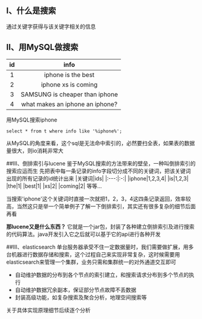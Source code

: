 ## Ⅰ、什么是搜索
通过关键字获得与该关键字相关的信息

## Ⅱ、用MySQL做搜索
|id | info |
|:-:|:----:|
|1 |iphone is the best|
|2|iphone xs is coming|
|3|SAMSUNG is cheaper than iphone|
|4|what makes an iphone an iphone?|

用MySQL搜索iphone
```
select * from t where info like '%iphone%';
```
从MySQL的角度来看，这个sql是无法命中索引的，必然要扫全表，如果表的数据量很大，则io消耗非常大

##Ⅲ、倒排索引与lucene
鉴于MySQL搜索的方法带来的壁垒，一种叫倒排索引的搜索应运而生
先把表中每一条记录的info字段切分成不同的关键词，把该关键词出现的所有记录的id统计出来
|关键词|ids|
|:---:|:-:|
|iphone|1,2,3,4|
|is|1,2,3|
|the|1|
|best|1|
|xs|2|
|coming|2|
等等...

当搜索'iphone'这个关键词时直接一次就把1，2，3，4这四条记录返回，效率较高，当然这只是举一个简单例子了解一下倒排索引，其实还有很多复杂的细节后面再看

**那lucene又是什么东西？**
它就是一个jar包，封装了各种建立倒排索引及进行搜索的代码算法。java开发引入它之后就可以基于它的api进行各种开发

##Ⅲ、elasticsearch
单台服务器承受不住一定数据量时，我们需要做扩展，用多台机器进行数据存储和搜索，这个过程自己来实现非常复杂，这时候需要用elasticsearch来管理一个集群，业务只需和集群统一的对外通道交互即可

- 自动维护数据的分布到各个节点的索引建立，和搜索请求分布到多个节点的执行
- 自动维护数据冗余副本，保证部分节点故障不丢数据
- 封装高级功能，如复杂搜索及聚合分析，地理空间搜索等

关于具体实现原理细节后续逐个分析
